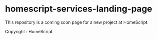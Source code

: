 # homescript-services-landing-page

This repository is a coming soon page for a new project at HomeScript.

Copyright : HomeScript
